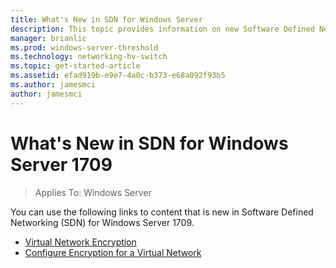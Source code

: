 ```yaml
---
title: What's New in SDN for Windows Server
description: This topic provides information on new Software Defined Networking features for Windows Server 1709
manager: brianlic
ms.prod: windows-server-threshold
ms.technology: networking-hv-switch
ms.topic: get-started-article
ms.assetid: efad919b-e9e7-4a0c-b373-e68a092f93b5
ms.author: jamesmci
author: jamesmci
---
```

# What's New in SDN for Windows Server 1709

>Applies To: Windows Server

You can use the following links to content that is new in Software Defined Networking \(SDN\) for Windows Server 1709.

- [Virtual Network Encryption](vnet-encryption/sdn-vnet-encryption.md)
- [Configure Encryption for a Virtual Network](vnet-encryption/sdn-config-vnet-encryption.md)

